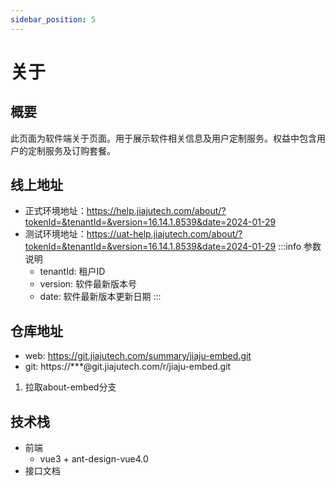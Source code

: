 ```yaml
---
sidebar_position: 5
---
```


# 关于

## 概要
此页面为软件端关于页面。用于展示软件相关信息及用户定制服务。权益中包含用户的定制服务及订购套餐。


## 线上地址
  - 正式环境地址：https://help.jiajutech.com/about/?tokenId=&tenantId=&version=16.14.1.8539&date=2024-01-29
  - 测试环境地址：https://uat-help.jiajutech.com/about/?tokenId=&tenantId=&version=16.14.1.8539&date=2024-01-29
  :::info 参数说明
    - tenantId: 租户ID
    - version: 软件最新版本号
    - date: 软件最新版本更新日期
  :::
## 仓库地址
  - web: https://git.jiajutech.com/summary/jiaju-embed.git
  - git: https://***@git.jiajutech.com/r/jiaju-embed.git
  1. 拉取about-embed分支

## 技术栈
  - 前端
    - vue3 + ant-design-vue4.0
  - 接口文档




